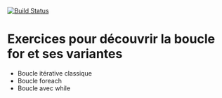 [![Build Status](https://travis-ci.org/Laurence45/BouclesFor.svg?branch=master)](https://travis-ci.org/Laurence45/BouclesFor)

# Exercices pour découvrir la boucle for et ses variantes

- Boucle itérative classique
- Boucle foreach
- Boucle avec while
